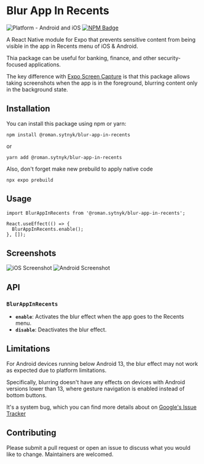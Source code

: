 
# Blur App In Recents

![Platform - Android and iOS](https://img.shields.io/badge/platform-android%20%26%20ios-bg)
[![NPM Badge](https://img.shields.io/npm/v/%40roman.sytnyk%2Fblur-app-in-recents)](https://www.npmjs.com/package/%40roman.sytnyk%2Fblur-app-in-recents)

A React Native module for Expo that prevents sensitive content from being visible in the app in Recents menu of iOS & Android. 

Thia package can be useful for banking, finance, and other security-focused applications.

The key difference with [Expo Screen Capture](https://docs.expo.dev/versions/latest/sdk/screen-capture/) is that this package allows taking screenshots when the app is in the foreground, blurring content only in the background state.

## Installation

You can install this package using npm or yarn:

```npm install @roman.sytnyk/blur-app-in-recents```

or

```yarn add @roman.sytnyk/blur-app-in-recents```

Also, don't forget make new prebuild to apply native code

```npx expo prebuild```

## Usage
```
import BlurAppInRecents from '@roman.sytnyk/blur-app-in-recents';

React.useEffect(() => {
  BlurAppInRecents.enable();
}, []);
```

## Screenshots
![iOS Screenshot](https://i.ibb.co/WPfT696/Simulator-Screenshot-i-Phone-16-Pro-2024-12-24-at-11-07-48.png) 
![Android Screenshot](https://i.ibb.co/fqZjbfq/Screenshot-20241224-141343.png)

## API

### `BlurAppInRecents`

- **`enable`**: Activates the blur effect when the app goes to the Recents menu.
- **`disable`**: Deactivates the blur effect.

## Limitations
For Android devices running below Android 13, the blur effect may not work as expected due to platform limitations. 

Specifically, blurring doesn't have any effects on devices with Android versions lower than 13, where gesture navigation is enabled instead of bottom buttons. 

It's a system bug, which you can find more details about on [Google's Issue Tracker](https://issuetracker.google.com/issues/123205795)

## Contributing

Please submit a pull request or open an issue to discuss what you would like to change. Maintainers are welcomed.